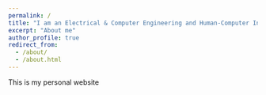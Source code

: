 ```yaml
---
permalink: /
title: "I am an Electrical & Computer Engineering and Human-Computer Interaction student at Carnegie Mellon University"
excerpt: "About me"
author_profile: true
redirect_from: 
  - /about/
  - /about.html
---
```


This is my personal website 